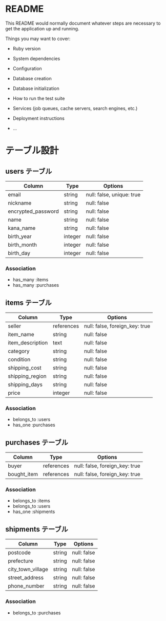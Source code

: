 # README

This README would normally document whatever steps are necessary to get the
application up and running.

Things you may want to cover:

* Ruby version

* System dependencies

* Configuration

* Database creation

* Database initialization

* How to run the test suite

* Services (job queues, cache servers, search engines, etc.)

* Deployment instructions

* ...

# テーブル設計

## users テーブル

| Column             | Type    | Options                   |
| ------------------ | ------- | ------------------------- |
| email              | string  | null: false, unique: true |
| nickname           | string  | null: false               |
| encrypted_password | string  | null: false               |
| name               | string  | null: false               |
| kana_name          | string  | null: false               |
| birth_year         | integer | null: false               |
| birth_month        | integer | null: false               |
| birth_day          | integer | null: false               |

### Association
- has_many :items
- has_many :purchases

## items テーブル

| Column           | Type       | Options                        |
| ---------------- | ---------- | ------------------------------ |
| seller           | references | null: false, foreign_key: true |
| item_name        | string     | null: false                    |
| item_description | text       | null: false                    |
| category         | string     | null: false                    |
| condition        | string     | null: false                    |
| shipping_cost    | string     | null: false                    |
| shipping_region  | string     | null: false                    |
| shipping_days    | string     | null: false                    |
| price            | integer    | null: false                    |

### Association
- belongs_to :users
- has_one :purchases

## purchases テーブル

| Column      | Type       | Options                        |
| ----------- | ---------- | ------------------------------ |
| buyer       | references | null: false, foreign_key: true |
| bought_item | references | null: false, foreign_key: true |

### Association
- belongs_to :items
- belongs_to :users
- has_one :shipments

## shipments テーブル

| Column            | Type   | Options     |
| ----------------- | ------ | ----------- |
| postcode          | string | null: false |
| prefecture        | string | null: false |
| city_town_village | string | null: false |
| street_address    | string | null: false |
| phone_number      | string | null: false |

### Association
- belongs_to :purchases
